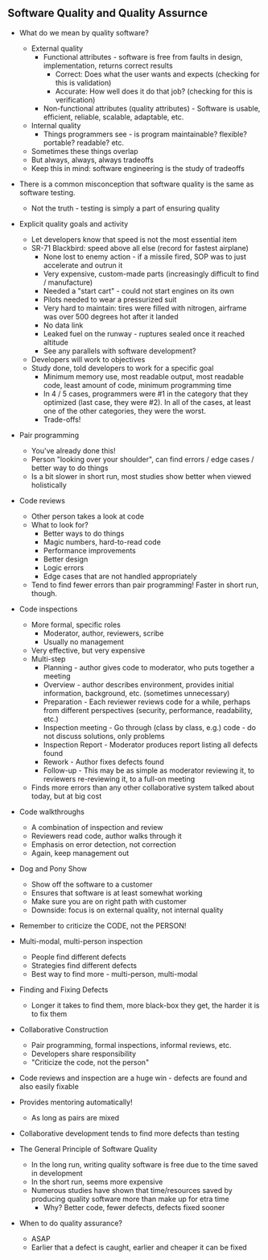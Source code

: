 ## Software Quality and Quality Assurnce

* What do we mean by quality software?
  * External quality
    * Functional attributes - software is free from faults in design, implementation, returns correct results
      * Correct: Does what the user wants and expects (checking for this is validation)
      * Accurate: How well does it do that job? (checking for this is verification)
    * Non-functional attributes (quality attributes) - Software is usable, efficient, reliable, scalable, adaptable, etc.
  * Internal quality
    * Things programmers see - is program maintainable?  flexible?  portable?  readable?  etc.
  * Sometimes these things overlap
  * But always, always, always tradeoffs
  * Keep this in mind: software engineering is the study of tradeoffs

* There is a common misconception that software quality is the same as software testing.
  * Not the truth - testing is simply a part of ensuring quality

* Explicit quality goals and activity
  * Let developers know that speed is not the most essential item
  * SR-71 Blackbird: speed above all else (record for fastest airplane) 
    * None lost to enemy action - if a missile fired, SOP was to just accelerate and outrun it
    * Very expensive, custom-made parts (increasingly difficult to find / manufacture)
    * Needed a "start cart" - could not start engines on its own
    * Pilots needed to wear a pressurized suit
    * Very hard to maintain: tires were filled with nitrogen, airframe was over 500 degrees hot after it landed
    * No data link
    * Leaked fuel on the runway - ruptures sealed once it reached altitude
    * See any parallels with software development?
  * Developers will work to objectives
  * Study done, told developers to work for a specific goal
    * Minimum memory use, most readable output, most readable code, least amount of code, minimum programming time
    * In 4 / 5 cases, programmers were #1 in the category that they optimized (last case, they were #2).  In all of the cases, at least one of the other categories, they were the worst.
    * Trade-offs!

* Pair programming 
  * You've already done this!
  * Person "looking over your shoulder", can find errors / edge cases / better way to do things
  * Is a bit slower in short run, most studies show better when viewed holistically

* Code reviews
  * Other person takes a look at code
  * What to look for?
    * Better ways to do things
    * Magic numbers, hard-to-read code
    * Performance improvements
    * Better design
    * Logic errors
    * Edge cases that are not handled appropriately
  * Tend to find fewer errors than pair programming!  Faster in short run, though.

* Code inspections
  * More formal, specific roles
    * Moderator, author, reviewers, scribe
    * Usually no management
  * Very effective, but very expensive
  * Multi-step
    * Planning - author gives code to moderator, who puts together a meeting
    * Overview - author describes environment, provides initial information, background, etc. (sometimes unnecessary)
    * Preparation - Each reviewer reviews code for a while, perhaps from different perspectives (security, performance, readability, etc.)
    * Inspection meeting - Go through (class by class, e.g.) code - do not discuss solutions, only problems
    * Inspection Report - Moderator produces report listing all defects found
    * Rework - Author fixes defects found
    * Follow-up - This may be as simple as moderator reviewing it, to reviewers re-reviewing it, to a full-on meeting
  * Finds more errors than any other collaborative system talked about today, but at big cost

* Code walkthroughs
  * A combination of inspection and review
  * Reviewers read code, author walks through it
  * Emphasis on error detection, not correction
  * Again, keep management out

* Dog and Pony Show
  * Show off the software to a customer
  * Ensures that software is at least somewhat working
  * Make sure you are on right path with customer
  * Downside: focus is on external quality, not internal quality

* Remember to criticize the CODE, not the PERSON!

* Multi-modal, multi-person inspection
  * People find different defects
  * Strategies find different defects
  * Best way to find more - multi-person, multi-modal

* Finding and Fixing Defects
  * Longer it takes to find them, more black-box they get, the harder it is to fix them  

* Collaborative Construction
  * Pair programming, formal inspections, informal reviews, etc.
  * Developers share responsibility
  * "Criticize the code, not the person"

* Code reviews and inspection are a huge win - defects are found and also easily fixable

* Provides mentoring automatically!
  * As long as pairs are mixed

* Collaborative development tends to find more defects than testing

* The General Principle of Software Quality
  * In the long run, writing quality software is free due to the time saved in development
  * In the short run, seems more expensive
  * Numerous studies have shown that time/resources saved by producing quality software more than make up for etra time
    * Why?  Better code, fewer defects, defects fixed sooner

* When to do quality assurance?
  * ASAP
  * Earlier that a defect is caught, earlier and cheaper it can be fixed  
